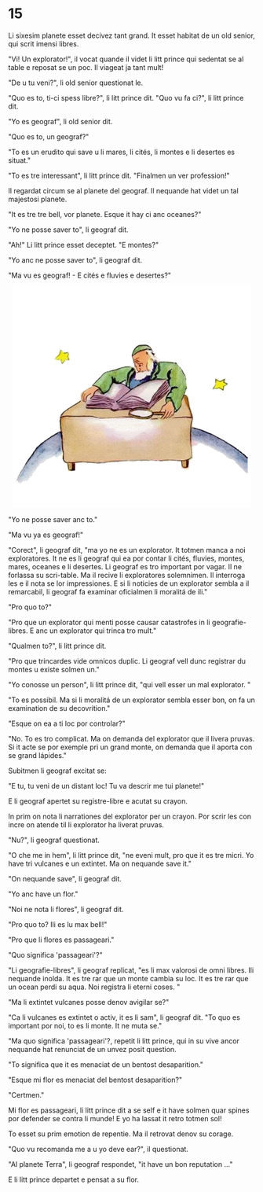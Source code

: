 # 15

Li sixesim planete esset decivez tant grand. It esset habitat de un old senior, qui scrit imensi libres.

"Vi! Un explorator!", il vocat quande il videt li litt prince qui sedentat se al table e reposat se un poc. Il viageat ja tant mult!

"De u tu veni?", li old senior questionat le.

"Quo es to, ti-ci spess libre?", li litt prince dit. "Quo vu fa ci?", li litt prince dit.

"Yo es geograf", li old senior dit.

"Quo es to, un geograf?"

"To es un erudito qui save u li mares, li cités, li montes e li desertes es situat."

"To es tre interessant", li litt prince dit. "Finalmen un ver profession!"

Il regardat circum se al planete del geograf. Il nequande hat videt un tal majestosi planete.

"It es tre tre bell, vor planete. Esque it hay ci anc oceanes?"

"Yo ne posse saver to", li geograf dit.

"Ah!" Li litt prince esset deceptet. "E montes?"

"Yo anc ne posse saver to", li geograf dit.

"Ma vu es geograf! - E cités e fluvies e desertes?"

<p style="text-align:center;"><img src="img/15-1.png"></p>

"Yo ne posse saver anc to."

"Ma vu ya es geograf!"

"Corect", li geograf dit, "ma yo ne es un explorator. It totmen manca a noi exploratores. It ne es li geograf qui ea por contar li cités, fluvies, montes, mares, oceanes e li desertes. Li geograf es tro important por vagar. Il ne forlassa su scri-table. Ma il recive li exploratores solemnimen. Il interroga les e il nota se lor impressiones. E si li noticies de un explorator sembla a il remarcabil, li geograf fa examinar oficialmen li moralitá de ili."

"Pro quo to?"

"Pro que un explorator qui menti posse causar catastrofes in li geografie-libres. E anc un explorator qui trinca tro mult."

"Qualmen to?", li litt prince dit.

"Pro que trincardes vide omnicos duplic. Li geograf vell dunc registrar du montes u existe solmen un."

"Yo conosse un person", li litt prince dit, "qui vell esser un mal explorator. "

"To es possibil. Ma si li moralitá de un explorator sembla esser bon, on fa un examination de su decovrition."

"Esque on ea a ti loc por controlar?"

"No. To es tro complicat. Ma on demanda del explorator que il livera pruvas. Si it acte se por exemple pri un grand monte, on demanda que il aporta con se grand lápides."

Subitmen li geograf excitat se:

"E tu, tu veni de un distant loc! Tu va descrir me tui planete!"

E li geograf apertet su registre-libre e acutat su crayon.

In prim on nota li narrationes del explorator per un crayon. Por scrir les con incre on atende til li explorator ha liverat pruvas.

"Nu?", li geograf questionat.

"O che me in hem", li litt prince dit, "ne eveni mult, pro que it es tre micri. Yo have tri vulcanes e un extintet. Ma on nequande save it."

"On nequande save", li geograf dit.

"Yo anc have un flor."

"Noi ne nota li flores", li geograf dit.

"Pro quo to? Ili es lu max bell!"

"Pro que li flores es passageari."

"Quo significa 'passageari'?"

"Li geografie-libres", li geograf replicat, "es li max valorosi de omni libres. Ili nequande inolda. It es tre rar que un monte cambia su loc. It es tre rar que un ocean perdi su aqua. Noi registra li eterni coses. "

"Ma li extintet vulcanes posse denov avigilar se?"

"Ca li vulcanes es extintet o activ, it es li sam", li geograf dit. "To quo es important por noi, to es li monte. It ne muta se."

"Ma quo significa 'passageari'?, repetit li litt prince, qui in su vive ancor nequande hat renunciat de un unvez posit question.

"To significa que it es menaciat de un bentost desaparition."

"Esque mi flor es menaciat del bentost desaparition?"

"Certmen."

Mi flor es passageari, li litt prince dit a se self e it have solmen quar spines por defender se contra li munde! E yo ha lassat it retro totmen sol!

To esset su prim emotion de repentie. Ma il retrovat denov su corage.

"Quo vu recomanda me a u yo deve ear?", il questionat.

"Al planete Terra", li geograf respondet, "it have un bon reputation ..."

E li litt prince departet e pensat a su flor.

